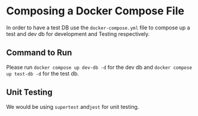 # Composing a Docker Compose File

In order to have a test DB use the `docker-compose.yml` file to compose up a test and dev db for development and Testing respectively.

## Command to Run

Please run `docker compose up dev-db -d` for the dev db and `docker compose up test-db -d` for the  test db.

## Unit Testing

We would be using `supertest` and`jest` for unit testing.